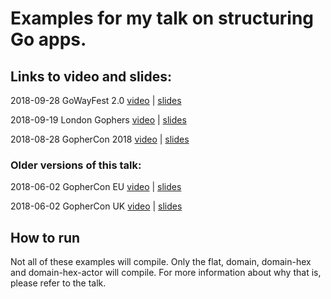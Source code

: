 # Examples for my talk on structuring Go apps.

## Links to video and slides:

2018-09-28 GoWayFest 2.0 [video](https://www.youtube.com/watch?v=Qtk9FFOoT5M&t=11s) | [slides](https://github.com/katzien/talks/blob/master/how-do-you-structure-your-go-apps/gowayfest2.0-2018-09-28/slides.pdf)

2018-09-19 London Gophers [video](https://www.youtube.com/watch?v=B5oQnECDJ8g) | [slides](https://github.com/katzien/talks/blob/master/how-do-you-structure-your-go-apps/londongophers-2018-09-19/slides.pdf)

2018-08-28 GopherCon 2018 [video](https://www.youtube.com/watch?v=oL6JBUk6tj0&t=245s) | [slides](https://github.com/katzien/talks/blob/master/how-do-you-structure-your-go-apps/gophercondenver-2018-08-28/slides.pdf)

### Older versions of this talk:

2018-06-02 GopherCon EU [video](https://www.youtube.com/watch?v=IjnfmYuFZss) | [slides](https://github.com/katzien/talks/blob/master/how-do-you-structure-your-go-apps/gopherconiceland-2018-06-02/slides.pdf)

2018-06-02 GopherCon UK [video](https://www.youtube.com/watch?v=VQym87o91f8&t=481s) | [slides](https://github.com/katzien/talks/blob/master/how-do-you-structure-your-go-apps/gopherconuk-2018-08-03/slides.pdf)

## How to run

Not all of these examples will compile. Only the flat, domain, domain-hex and domain-hex-actor will compile.
For more information about why that is, please refer to the talk.
